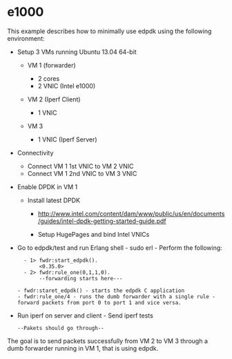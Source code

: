 e1000
=====


This example describes how to minimally use edpdk using the following environment:

- Setup 3 VMs running Ubuntu 13.04 64-bit


    - VM 1 (forwarder)
    
      - 2 cores
      - 2 VNIC (Intel e1000)
      
    - VM 2 (Iperf Client)
      
      - 1 VNIC
      
    - VM 3
      
      - 1 VNIC (Iperf Server)

-  Connectivity


      - Connect VM 1 1st VNIC to VM 2 VNIC
      - Connect VM 1 2nd VNIC to VM 3 VNIC

-  Enable DPDK in VM 1
  

      - Install latest DPDK 
      
        - http://www.intel.com/content/dam/www/public/us/en/documents/guides/intel-dpdk-getting-started-guide.pdf
        
        - Setup HugePages and bind Intel VNICs 

- Go to edpdk/test and run Erlang shell 
      - sudo erl
      - Perform the following:
      
        - 1> fwdr:start_edpdk(). 
             <0.35.0>
        - 2> fwdr:rule_one(0,1,1,0).
             --forwarding starts here---

      - fwdr:staret_edpdk() - starts the edpdk C application
      - fwdr:rule_one/4 - runs the dumb forwarder with a single rule - forward packets from port 0 to port 1 and vice versa.
      
- Run iperf on server and client
      - Send iperf tests
        
      --Pakets should go through--
  

The goal is to send packets successfully from VM 2 to VM 3 through a dumb forwarder running in VM 1, that is using edpdk.